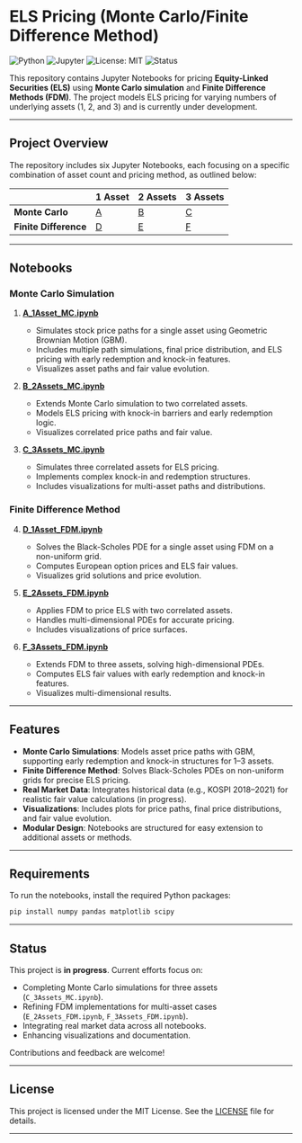 # ELS Pricing (Monte Carlo/Finite Difference Method)
 
![Python](https://img.shields.io/badge/Python-3.8%2B-blue?logo=python)
![Jupyter](https://img.shields.io/badge/Jupyter-Notebook-orange?logo=jupyter)
![License: MIT](https://img.shields.io/badge/License-MIT-green.svg)
![Status](https://img.shields.io/badge/Status-IN--PROGRESS-yellow?style=flat-square&logo=github)

This repository contains Jupyter Notebooks for pricing **Equity-Linked Securities (ELS)** using **Monte Carlo simulation** and **Finite Difference Methods (FDM)**. The project models ELS pricing for varying numbers of underlying assets (1, 2, and 3) and is currently under development.

---

## Project Overview

The repository includes six Jupyter Notebooks, each focusing on a specific combination of asset count and pricing method, as outlined below:

|                | 1 Asset                            | 2 Assets                           | 3 Assets                           |
|----------------|------------------------------------|------------------------------------|------------------------------------|
| **Monte Carlo** | [A](./A_1Asset_MC.ipynb) | [B](./B_2Assets_MC.ipynb) | [C](./C_3Assets_MC.ipynb) |
| **Finite Difference** | [D](./D_1Asset_FDM.ipynb) | [E](./E_2Assets_FDM.ipynb) | [F](./F_3Assets_FDM.ipynb) |

---

## Notebooks

### Monte Carlo Simulation
1. **[A_1Asset_MC.ipynb](./A_1Asset_MC.ipynb)**  
   - Simulates stock price paths for a single asset using Geometric Brownian Motion (GBM).  
   - Includes multiple path simulations, final price distribution, and ELS pricing with early redemption and knock-in features.  
   - Visualizes asset paths and fair value evolution.

2. **[B_2Assets_MC.ipynb](./B_2Assets_MC.ipynb)**  
   - Extends Monte Carlo simulation to two correlated assets.  
   - Models ELS pricing with knock-in barriers and early redemption logic.  
   - Visualizes correlated price paths and fair value.

3. **[C_3Assets_MC.ipynb](./C_3Assets_MC.ipynb)**  
   - Simulates three correlated assets for ELS pricing.  
   - Implements complex knock-in and redemption structures.  
   - Includes visualizations for multi-asset paths and distributions.

### Finite Difference Method
4. **[D_1Asset_FDM.ipynb](./D_1Asset_FDM.ipynb)**  
   - Solves the Black-Scholes PDE for a single asset using FDM on a non-uniform grid.  
   - Computes European option prices and ELS fair values.  
   - Visualizes grid solutions and price evolution.

5. **[E_2Assets_FDM.ipynb](./E_2Assets_FDM.ipynb)**  
   - Applies FDM to price ELS with two correlated assets.  
   - Handles multi-dimensional PDEs for accurate pricing.  
   - Includes visualizations of price surfaces.

6. **[F_3Assets_FDM.ipynb](./F_3Assets_FDM.ipynb)**  
   - Extends FDM to three assets, solving high-dimensional PDEs.  
   - Computes ELS fair values with early redemption and knock-in features.  
   - Visualizes multi-dimensional results.

---

## Features

- **Monte Carlo Simulations**: Models asset price paths with GBM, supporting early redemption and knock-in structures for 1–3 assets.
- **Finite Difference Method**: Solves Black-Scholes PDEs on non-uniform grids for precise ELS pricing.
- **Real Market Data**: Integrates historical data (e.g., KOSPI 2018–2021) for realistic fair value calculations (in progress).
- **Visualizations**: Includes plots for price paths, final price distributions, and fair value evolution.
- **Modular Design**: Notebooks are structured for easy extension to additional assets or methods.

---

## Requirements

To run the notebooks, install the required Python packages:

```bash
pip install numpy pandas matplotlib scipy
```

---

## Status

This project is **in progress**. Current efforts focus on:
- Completing Monte Carlo simulations for three assets (`C_3Assets_MC.ipynb`).
- Refining FDM implementations for multi-asset cases (`E_2Assets_FDM.ipynb`, `F_3Assets_FDM.ipynb`).
- Integrating real market data across all notebooks.
- Enhancing visualizations and documentation.

Contributions and feedback are welcome!

---

## License

This project is licensed under the MIT License. See the [LICENSE](./LICENSE) file for details.

---
